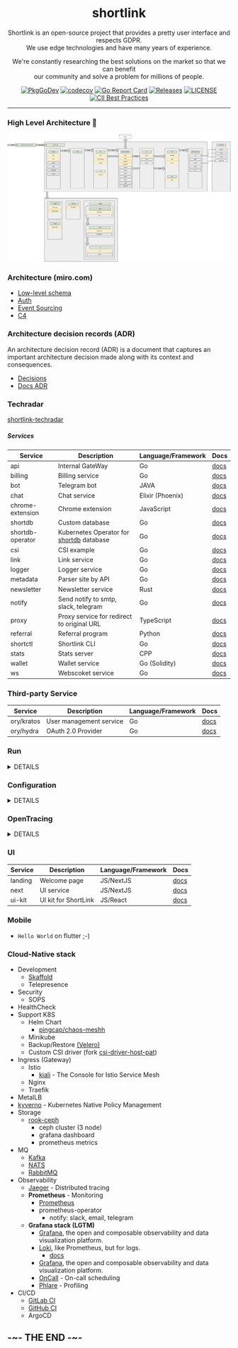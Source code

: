 <div align="center">

# shortlink

Shortlink is an open-source project that provides a pretty user interface and respects GDPR.   
We use edge technologies and have many years of experience.  

We're constantly researching the best solutions on the market so that we can benefit  
our community and solve a problem for millions of people.

[![PkgGoDev](https://pkg.go.dev/badge/mod/github.com/batazor/shortlink)](https://pkg.go.dev/mod/github.com/batazor/shortlink)
[![codecov](https://codecov.io/gh/batazor/shortlink/branch/main/graph/badge.svg?token=Wxz5bI4QzF)](https://codecov.io/gh/batazor/shortlink)
[![Go Report Card](https://goreportcard.com/badge/github.com/batazor/shortlink)](https://goreportcard.com/report/github.com/batazor/shortlink)
[![Releases](https://img.shields.io/github/release-pre/batazor/shortlink.svg)](https://github.com/batazor/shortlink/releases)
[![LICENSE](https://img.shields.io/github/license/batazor/shortlink.svg)](https://github.com/batazor/shortlink/blob/main/LICENSE)
[![CII Best Practices](https://bestpractices.coreinfrastructure.org/projects/3510/badge)](https://bestpractices.coreinfrastructure.org/projects/3510)

</div>

<hr />

### High Level Architecture 🚀

![shortlink-architecture](./docs/shortlink-architecture.png)

### Architecture (miro.com)

- [Low-level schema](https://miro.com/app/board/o9J_laImQpo=/)
- [Auth](https://miro.com/app/board/o9J_lA5Wmhg=/)
- [Event Sourcing](https://miro.com/app/board/o9J_l-6o1U0=/)
- [C4](./docs/c4)

### Architecture decision records (ADR)

An architecture decision record (ADR) is a document that captures an important architecture decision 
made along with its context and consequences.

+ [Decisions](./docs/architecture/decisions)
+ [Docs ADR](https://github.com/joelparkerhenderson/architecture-decision-record)

### Techradar

[shortlink-techradar](https://radar.thoughtworks.com/?sheetId=https://raw.githubusercontent.com/batazor/shortlink/main/docs/thoughtworks.radar.csv)

##### Services

| Service           | Description                                                           | Language/Framework        | Docs                                                     |
|-------------------|-----------------------------------------------------------------------|---------------------------|----------------------------------------------------------|
| api               | Internal GateWay                                                      | Go                        | [docs](./internal/services/api/README.md)                |
| billing           | Billing service                                                       | Go                        | [docs](./internal/services/billing/README.md)            |
| bot               | Telegram bot                                                          | JAVA                      | [docs](./internal/services/bot/README.md)                |
| chat              | Chat service                                                          | Elixir (Phoenix)          | [docs](./internal/services/chat/README.md)               |
| chrome-extension  | Chrome extension                                                      | JavaScript                | [docs](internal/extension/chrome-extension/README.md)   |
| shortdb           | Custom database                                                       | Go                        | [docs](./pkg/shortdb/README.md)                          |
| shortdb-operator  | Kubernetes Operator for [shortdb]((./pkg/shortdb/README.md)) database | Go                        | [docs](./pkg/shortdb-operator/README.md)                 |
| csi               | CSI example                                                           | Go                        | [docs](./internal/services/csi/README.md)                |
| link              | Link service                                                          | Go                        | [docs](./internal/services/api/README.md)                |
| logger            | Logger service                                                        | Go                        | [docs](./internal/services/logger/README.md)             |
| metadata          | Parser site by API                                                    | Go                        | [docs](./internal/services/metadata/README.md)           |
| newsletter        | Newsletter service                                                    | Rust                      | [docs](./internal/services/newsletter/README.md)         |
| notify            | Send notify to smtp, slack, telegram                                  | Go                        | [docs](./internal/services/notify/README.md)             |
| proxy             | Proxy service for redirect to original URL                            | TypeScript                | [docs](./internal/services/proxy/README.md)              |
| referral          | Referral program                                                      | Python                    | [docs](./internal/services/referral/README.md)           |
| shortctl          | Shortlink CLI                                                         | Go                        | [docs](./internal/services/cli/README.md)                |
| stats             | Stats server                                                          | CPP                       | [docs](./internal/services/stats/README.md)              |
| wallet            | Wallet service                                                        | Go (Solidity)             | [docs](./internal/services/wallet/README.md)             |
| ws                | Webscoket service                                                     | Go                        | [docs](./internal/services/ws/README.md)                 |

### Third-party Service

| Service                 | Description                                                           | Language/Framework        | Docs                                             |
|-------------------------|-----------------------------------------------------------------------|---------------------------|--------------------------------------------------|
| ory/kratos              | User management service                                               | Go                        | [docs](https://www.ory.sh/kratos/docs/)          |
| ory/hydra               | OAuth 2.0 Provider                                                    | Go                        | [docs](https://www.ory.sh/keto/docs/)            |

### Run

<details><summary>DETAILS</summary>
<p>

##### Require

###### Install GIT sub-repository

```
git submodule update --init --recursive
```

##### docker compose

###### For run
```
make run
```

###### For down
```
make down
```


##### Kubernetes (1.21+)

###### For run
```
make minikube-up
make helm-shortlink-up
```

###### For down
```
make minikube-down
```

##### Skaffold [(link)](https://skaffold.dev/)

###### For run
```
make skaffold-init
make skaffold-up
```

###### For down
```
make skaffold-down
```

###### Debug mode
```
make skaffold-debug
```

</p>
</details>

### Configuration

<details><summary>DETAILS</summary>
<p>

##### [12 factors: ENV](https://12factor.net/config)

[View ENV Variables](./docs/env.md)

</p>
</details>

### OpenTracing

<details><summary>DETAILS</summary>
<p>

![http_add_link](./docs/opentracing_add_link.png)

</p>
</details>

### UI

| Service   | Description                          | Language/Framework        | Docs                                           |
|-----------|--------------------------------------|---------------------------|------------------------------------------------|
| landing   | Welcome page                         | JS/NextJS                 | [docs](./ui/landing/README.md)                 |
| next      | UI service                           | JS/NextJS                 | [docs](./ui/next/README.md)                    |
| ui-kit    | UI kit for ShortLink                 | JS/React                  | [docs](./ui/ui-kit/README.md)                  |

### Mobile

+ `Hello World` on flutter ;-)

### Cloud-Native stack

+ Development
  + [Skaffold](https://skaffold.dev/)
  + Telepresence
+ Security
  + SOPS
+ HealthCheck
+ Support K8S
  + Helm Chart
    + [pingcap/chaos-meshh](https://github.com/pingcap/chaos-mesh)
  + Minikube
  + Backup/Restore [(Velero)](https://velero.io/)
  + Custom CSI driver (fork [csi-driver-host-pat](https://github.com/kubernetes-csi/csi-driver-host-path))
+ Ingress (Gateway)
  + Istio
    + [kiali](https://kiali.io/) - The Console for Istio Service Mesh
  + Nginx
  + Traefik
+ MetalLB
+ [kyverno](https://kyverno.io/) - Kubernetes Native Policy Management
+ Storage
  + [rook-ceph](https://rook.io/)
    + ceph cluster (3 node)
    + grafana dashboard
    + prometheus metrics
+ MQ
  + [Kafka](https://kafka.apache.org/)
  + [NATS](https://nats.io/)
  + [RabbitMQ](https://www.rabbitmq.com/)
+ Observability
  + [Jaeger](https://www.jaegertracing.io/) - Distributed tracing
  + **Prometheus** - Monitoring
    + [Prometheus](https://prometheus.io/)
    + prometheus-operator
      + notify: slack, email, telegram
  + **Grafana stack (LGTM)**
    * [Grafana](https://github.com/grafana/grafana), the open and composable observability and data visualization platform.
    * [Loki](https://github.com/grafana/loki), like Prometheus, but for logs.
      + [docs](./docs/logger.md)
    * [Grafana](https://github.com/grafana/grafana), the open and composable observability and data visualization platform.
    + [OnCall](https://grafana.com/oss/oncall/) - On-call scheduling
    + [Phlare](https://grafana.com/oss/phlare/) - Profiling
+ CI/CD
  - [GitLab CI](./ops/gitlab/README.md)
  - [GitHub CI](./.github/DOCS.md)
  - ArgoCD

## -~- THE END -~-

[mergify]: https://mergify.io
[mergify-status]: https://img.shields.io/endpoint.svg?url=https://dashboard.mergify.io/badges/batazor/shortlink&style=flat
